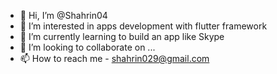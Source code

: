 - 👋 Hi, I’m @Shahrin04
- 👀 I’m interested in apps development with flutter framework
- 🌱 I’m currently learning to build an app like Skype
- 💞️ I’m looking to collaborate on ...
- 📫 How to reach me - shahrin029@gmail.com

<!---
Shahrin04/Shahrin04 is a ✨ special ✨ repository because its `README.md` (this file) appears on your GitHub profile.
You can click the Preview link to take a look at your changes.
--->
